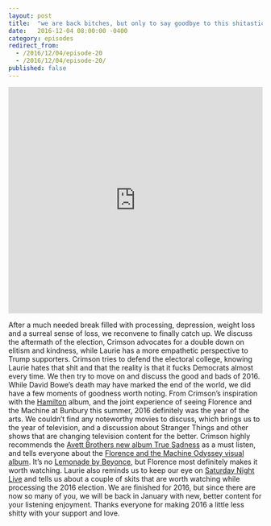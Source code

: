 ```yaml
---
layout: post
title:  "we are back bitches, but only to say goodbye to this shitastic year, 2016"
date:   2016-12-04 08:00:00 -0400
category: episodes
redirect_from:
  - /2016/12/04/episode-20
  - /2016/12/04/episode-20/
published: false
---
```

<iframe width="100%" height="450" scrolling="no" frameborder="no" src="https://w.soundcloud.com/player/?url=https%3A//api.soundcloud.com/tracks/296084498&amp;auto_play=false&amp;hide_related=false&amp;show_comments=true&amp;show_user=true&amp;show_reposts=false&amp;visual=true"></iframe>

After a much needed break filled with processing, depression, weight loss and a surreal sense of loss, we reconvene to finally catch up. We discuss the aftermath of the election, Crimson advocates for a double down on elitism and kindness, while Laurie has a more empathetic perspective to Trump supporters. Crimson tries to defend the electoral college, knowing Laurie hates that shit and that the reality is that it fucks Democrats almost every time. We then try to move on and discuss the good and bads of 2016. While David Bowe’s death may have marked the end of the world, we did have a few moments of goodness worth noting.  From Crimson’s inspiration with the [Hamilton](https://en.wikipedia.org/wiki/Hamilton_(album)) album, and the joint experience of seeing Florence and the Machine at Bunbury this summer, 2016 definitely was the year of the arts. We couldn’t find any noteworthy movies to discuss, which brings us to the year of television, and a discussion about Stranger Things and other shows that are changing television content for the better. Crimson highly recommends the [Avett Brothers new album True Sadness](http://www.npr.org/2016/06/20/482010052/first-listen-the-avett-brothers-true-sadness) as a must listen, and tells everyone about the [Florence and the Machine Odyssey visual album](https://www.youtube.com/watch?v=HajiEqEtIRY). It’s no [Lemonade by Beyonce](http://www.beyonce.com/album/lemonade-visual-album/), but Florence most definitely makes it worth watching. Laurie also reminds us to keep our eye on [Saturday Night Live](http://www.nbc.com/saturday-night-live/video/election-night/3424956) and tells us about a couple of skits that are worth watching while processing the 2016 election. We are finished for 2016, but since there are now so many of you, we will be back in January with new, better content for your listening enjoyment. Thanks everyone for making 2016 a little less shitty with your support and love.
